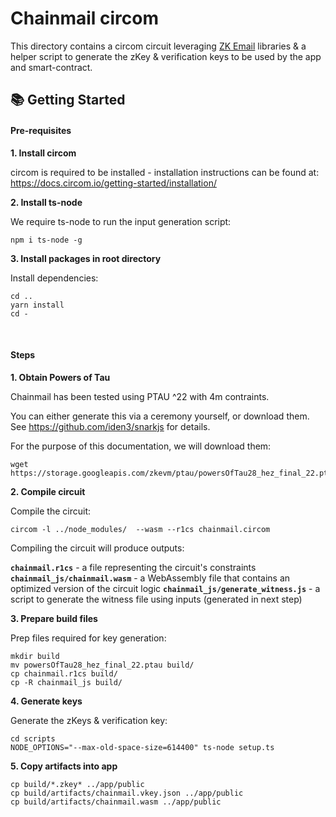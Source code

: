 # Chainmail circom

This directory contains a circom circuit leveraging [ZK Email](https://github.com/zkemail) libraries & a helper script to generate the zKey & verification keys to be used by the app and smart-contract.

## 📚 Getting Started

#### Pre-requisites

**1. Install circom**

circom is required to be installed - installation instructions can be found at: https://docs.circom.io/getting-started/installation/

**2. Install ts-node**

We require ts-node to run the input generation script:

```
npm i ts-node -g
```

**3. Install packages in root directory**

Install dependencies:

```
cd ..
yarn install
cd -
```

<br />

#### Steps

**1. Obtain Powers of Tau**

Chainmail has been tested using PTAU ^22 with 4m contraints.

You can either generate this via a ceremony yourself, or download them.
See https://github.com/iden3/snarkjs for details.

For the purpose of this documentation, we will download them:

```
wget https://storage.googleapis.com/zkevm/ptau/powersOfTau28_hez_final_22.ptau
```

**2. Compile circuit**

Compile the circuit:

```
circom -l ../node_modules/  --wasm --r1cs chainmail.circom
```

Compiling the circuit will produce outputs:

**`chainmail.r1cs`** - a file representing the circuit's constraints
**`chainmail_js/chainmail.wasm`** - a WebAssembly file that contains an optimized version of the circuit logic
**`chainmail_js/generate_witness.js`** - a script to generate the witness file using inputs (generated in next step)

**3. Prepare build files**

Prep files required for key generation:

```
mkdir build
mv powersOfTau28_hez_final_22.ptau build/
cp chainmail.r1cs build/
cp -R chainmail_js build/
```

**4. Generate keys**

Generate the zKeys & verification key:

```
cd scripts
NODE_OPTIONS="--max-old-space-size=614400" ts-node setup.ts
```

**5. Copy artifacts into app**

```
cp build/*.zkey* ../app/public
cp build/artifacts/chainmail.vkey.json ../app/public
cp build/artifacts/chainmail.wasm ../app/public
```
